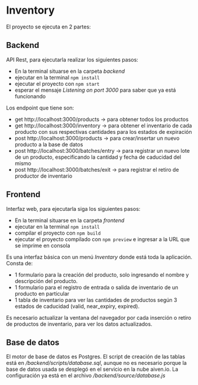 # Inventory
El proyecto se ejecuta en 2 partes:
## Backend
API Rest, para ejecutarla realizar los siguientes pasos:
- En la terminal situarse en la carpeta *backend*
- ejecutar en la terminal `npm install`
- ejecutar el proyecto con `npm start`
- esperar el mensaje *Listening on port 3000* para saber que ya está funcionando

Los endpoint que tiene son:
- get http://localhost:3000/products -> para obtener todos los productos
- get http://localhost:3000/inventory -> para obtener el inventario de cada producto con sus respectivas cantidades para los estados de expiración
- post http://localhost:3000/products -> para crear/insertar un nuevo producto a la base de datos
- post http://localhost:3000/batches/entry -> para registrar un nuevo lote de un producto, especificando la cantidad y fecha de caducidad del mismo
- post http://localhost:3000/batches/exit -> para registrar el retiro de productor de inventario

## Frontend
Interfaz web, para ejecutarla siga los siguientes pasos:
- En la terminal situarse en la carpeta *frontend*
- ejecutar en la terminal `npm install`
- compilar el proyecto con `npm build`
- ejecutar el proyecto compilado con `npm preview` e ingresar a la URL que se imprime en consola

Es una interfaz básica con un menú *Inventary* donde está toda la aplicación. Consta de:
- 1 formulario para la creación del producto, solo ingresando el nombre y descripción del producto. 
- 1 formulario para el registro de entrada o salida de inventario de un producto en particular
- 1 tabla de inventario para ver las cantidades de productos según 3 estados de caducidad (valid, near_expiry, expired).

Es necesario actualizar la ventana del navegador por cada inserción o retiro de productos de inventario, para ver los datos actualizados.

## Base de datos
El motor de base de datos es Postgres. El script de creación de las tablas está en */backend/scripts/database.sql*, aunque no es necesario porque la base de datos usada se desplegó en el servicio en la nube aiven.io. La configuración ya está en el archivo */backend/source/database.js*